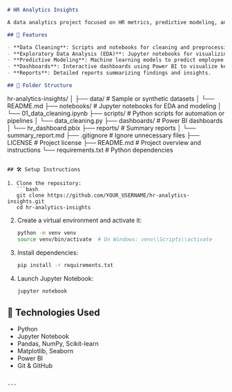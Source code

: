 ```markdown
# HR Analytics Insights

A data analytics project focused on HR metrics, predictive modeling, and dashboarding.

## 🚀 Features

- **Data Cleaning**: Scripts and notebooks for cleaning and preprocessing HR data.
- **Exploratory Data Analysis (EDA)**: Jupyter notebooks for visualizing and understanding data.
- **Predictive Modeling**: Machine learning models to predict employee churn, performance, etc.
- **Dashboards**: Interactive dashboards using Power BI to visualize key HR metrics.
- **Reports**: Detailed reports summarizing findings and insights.

## 📁 Folder Structure

```
hr-analytics-insights/
│
├── data/                   # Sample or synthetic datasets
│   └── README.md
├── notebooks/              # Jupyter notebooks for EDA and modeling
│   └── 01_data_cleaning.ipynb
├── scripts/                # Python scripts for automation or pipelines
│   └── data_cleaning.py
├── dashboards/             # Power BI dashboards
│   └── hr_dashboard.pbix
├── reports/                # Summary reports
│   └── summary_report.md
├── .gitignore              # Ignore unnecessary files
├── LICENSE                 # Project license
├── README.md               # Project overview and instructions
└── requirements.txt        # Python dependencies
```

## 🛠️ Setup Instructions

1. Clone the repository:
   ```bash
   git clone https://github.com/YOUR_USERNAME/hr-analytics-insights.git
   cd hr-analytics-insights
   ```

2. Create a virtual environment and activate it:
   ```bash
   python -m venv venv
   source venv/bin/activate  # On Windows: venv\\Scripts\\activate
   ```

3. Install dependencies:
   ```bash
   pip install -r requirements.txt
   ```

4. Launch Jupyter Notebook:
   ```bash
   jupyter notebook
   ```

## 🧰 Technologies Used

- Python
- Jupyter Notebook
- Pandas, NumPy, Scikit-learn
- Matplotlib, Seaborn
- Power BI
- Git & GitHub
```

---


